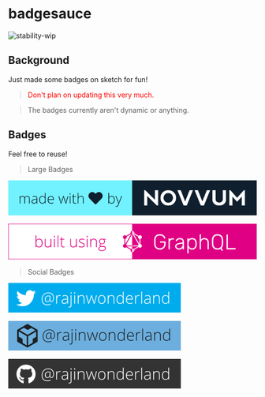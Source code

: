 # badgesauce

![stability-wip](https://img.shields.io/badge/stability-work_in_progress-red.svg)

## Background

Just made some badges on sketch for fun!
<blockquote style="color:red;">
Don't plan on updating this very much. 
  </blockquote>

> The badges currently aren't dynamic or anything.


## Badges

Feel free to reuse!

> Large Badges

[![](mwlNovvum.svg)](https://www.novvum.io)

[![](buGraphql.svg)](https://graphql.org)

> Social Badges

[![](twitter.svg)](https://twitter.com/rajinwonderland)

[![](codesandbox.svg)](https://codesandbox.io/rajinwonderland)

[![](github.svg)](https://github.com/rajinwonderland)
